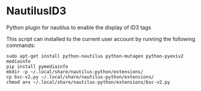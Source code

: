 # NautilusID3
Python plugin for nautilus to enable the display of ID3 tags

This script can installed to the current user account by running the following commands:
    
    sudo apt-get install python-nautilus python-mutagen python-pyexiv2 mediainfo
    pip install pymediainfo
    mkdir -p ~/.local/share/nautilus-python/extensions/
    cp bsc-v2.py ~/.local/share/nautilus-python/extensions/
    chmod a+x ~/.local/share/nautilus-python/extensions/bsc-v2.py

